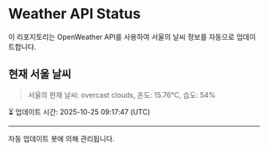 
# Weather API Status

이 리포지토리는 OpenWeather API를 사용하여 서울의 날씨 정보를 자동으로 업데이트합니다.

## 현재 서울 날씨
> 서울의 현재 날씨: overcast clouds, 온도: 15.76°C, 습도: 54%

⏳ 업데이트 시간: 2025-10-25 09:17:47 (UTC)

---
자동 업데이트 봇에 의해 관리됩니다.
